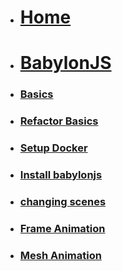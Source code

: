 <!-- docs/_sidebar.md -->

* [<h1>Home</h1>](/)
* [<h1>BabylonJS</h1>](/Block_3/README.md)
* [<h3>Basics</h3>](Block_3/section_1/html5_intro.md)
* [<h3>Refactor Basics</h3>](Block_3/section_1b/refactor.md)
* [<h3>Setup Docker</h3>](Block_3/section_2/setup.md)
* [<h3>Install babylonjs</h3>](Block_3/section_3/section_3.md)
* [<h3>changing scenes</h3>](Block_3/section_4/section_4.md)

* [<h3>Frame Animation</h3>](Block_3/section_6/section_6.md)
* [<h3>Mesh Animation</h3>](Block_3/section_7/section_7.md)
<!--
* [<h3>Environments</h3>](Block_3/section_2/section_2.md)
* [<h3>Player Movement and Interaction</h3>](Block_3/section_3/section_3.md)
* [<h3>Sprite Animation</h3>](Block_1/section_4/section_4.md) 
* [<h3>Player Mechanics</h3>](Block_1/section_5/section_5.md) 
* [<h3>Physics, particles emitters and shaders</h3>](Block_1/section_6/section_6.md) 
* [<h3>User Interface</h3>](Block_1/section_7/section_8.md) 
* [<h3>Sprite Animation</h3>](Block_1/section_8/section_8.md) 

* [<h3>Village scenes</h3>](Block_3/section_5/section_5.md)
->
